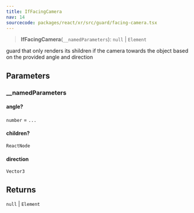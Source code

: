 ```yaml
---
title: IfFacingCamera
nav: 14
sourcecode: packages/react/xr/src/guard/facing-camera.tsx
---
```


> **IfFacingCamera**(`__namedParameters`): `null` \| `Element`

guard that only renders its shildren if the camera towards the object based on the provided angle and direction

## Parameters

### \_\_namedParameters

#### angle?

`number` = `...`

#### children?

`ReactNode`

#### direction

`Vector3`

## Returns

`null` \| `Element`
